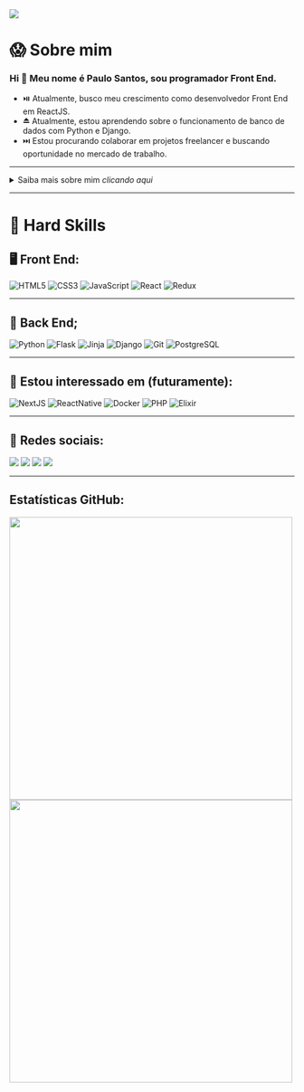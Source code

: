<img src='https://paulosantosiii.vercel.app/static/media/logo.e639c08b.png'>

# 😱 Sobre mim
###	 Hi 👋 Meu nome é Paulo Santos, sou programador Front End.


- ⏯️ Atualmente, busco meu crescimento como desenvolvedor Front End em ReactJS.
- ⏏️ Atualmente, estou aprendendo sobre o funcionamento de banco de dados com Python e Django.
- ⏭️ Estou procurando colaborar em projetos freelancer e buscando oportunidade no mercado de trabalho.
---
<details>
<summary> Saiba mais sobre mim <i>clicando aqui</i> </summary>

### 📖 Sobre mim

Formado em contabilidade, com experiência trabalhando em multinacional. Resolvi mudar para programação ao ter a experiência de ser a ponte entre o departamento fiscal e o de desenvolvimento web e ter ficado muito empolgado e curioso.

Decidi ingressar na [Kenzie Academy]('https://kenzie.com.br') para me tornar um desenvolvedor fullstack.

Vejo na programação uma oportunidade de criar coisas novas e resolver problemas. Me considero uma pessoa mão na massa, focado em solução e entrega com qualidade.

</details>

---
# 💪 Hard Skills 
## 🖥️ Front End:
![HTML5](https://img.shields.io/badge/-HTML5-E34F26?style=flat-square&logo=html5&logoColor=white)
![CSS3](https://img.shields.io/badge/-CSS3-549FDE?style=flat-square&logo=css3&logoColor=white)
![JavaScript](https://img.shields.io/badge/-JavaScript-efd81d?style=flat-square&logo=javascript&logoColor=black)
![React](https://img.shields.io/badge/-React-61DAFB?style=flat-square&logo=React&logoColor=black)
![Redux](https://img.shields.io/badge/-Redux-7248B6?style=flat-square&logo=Redux&logoColor=white)

---
## 💽 Back End;
![Python](https://img.shields.io/badge/-Python-3776AB?style=flat-square&logo=python&logoColor=fff)
![Flask](https://img.shields.io/badge/-Flask-000000?style=flat-square&logo=flask&logoColor=white)
![Jinja](https://img.shields.io/badge/-Jinja-B41717?style=flat-square&logo=jinja&logoColor=white)
![Django](https://img.shields.io/badge/-Django-234c34?style=flat-square&logo=django&logoColor=white)
![Git](https://img.shields.io/badge/-Git-F54D27?style=flat-square&logo=git&logoColor=white)
![PostgreSQL](https://img.shields.io/badge/-PostgreSQL-336790?style=flat-square&logo=PostgreSQL&logoColor=white)

---
## 👀 Estou interessado em (futuramente):
![NextJS](https://img.shields.io/badge/-Next_JS-FFF?style=flat-square&logo=nextjs&logoColor=black)
![ReactNative](https://img.shields.io/badge/-React_Native-61DAFB?style=flat-square&logo=react&logoColor=black)
![Docker](https://img.shields.io/badge/-Docker-2797ed?style=flat-square&logo=docker&logoColor=white)
![PHP](https://img.shields.io/badge/-PHP-8892bf?style=flat-square&logo=php&logoColor=white)
![Elixir](https://img.shields.io/badge/-Elixir-5f3675?style=flat-square&logo=elixir&logoColor=white)

---
## 📧 Redes sociais:
[<img src="https://img.shields.io/badge/linkedin-%230077B5.svg?&style=for-the-badge&logo=linkedin&logoColor=white" />](https://www.linkedin.com/in/PauloSantosIII/) 
[<img src = "https://img.shields.io/badge/gitlab-bb5146.svg?&style=for-the-badge&logo=gitlab&logoColor=white">](https://www.gitlab.com/PauloSantosIII/)
[<img src = "https://img.shields.io/badge/stackoverflow-f19449.svg?&style=for-the-badge&logo=stackoverflow&logoColor=white">](https://stackoverflow.com/users/15062425/paulosantosiii)
[<img src="https://img.shields.io/badge/linkedin_english-%230077B5.svg?&style=for-the-badge&logo=linkedin&logoColor=white" />](https://www.linkedin.com/in/PauloSantosIII/?locale=en_US)

---
## Estatísticas GitHub:
<div>
<img src='https://github-readme-stats.vercel.app/api/top-langs/?username=PauloSantosIII&hide=html&layout=compact&theme=radical' width='500px' />
<img src='https://github-readme-stats.vercel.app/api?username=PauloSantosIII&theme=radical&show_icons=true' width='500px' />
</div>
